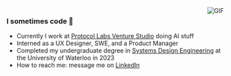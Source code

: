 <img align="right" alt="GIF" src="https://media2.giphy.com/media/v1.Y2lkPTc5MGI3NjExbWY0bjAxcWkyZzRsY3FjcTRtOXJkd2pncHMxNzBkcGhuYnRsc2IzcyZlcD12MV9pbnRlcm5hbF9naWZfYnlfaWQmY3Q9Zw/xTiIzJSKB4l7xTouE8/giphy.gif" />

### I sometimes code 👋

- Currently I work at [Protocol Labs Venture Studio](https://protocol.ai/blog/introducing-protocol-labs-venture-studio/) doing AI stuff
- Interned as a UX Designer, SWE, and a Product Manager
- Completed my undergraduate degree in [Systems Design Engineering](https://uwaterloo.ca/future-students/programs/systems-design-engineering) at the University of Waterloo in 2023
- How to reach me: message me on [LinkedIn](https://www.linkedin.com/in/eddie-sun/)


<!--
**Eddie-Sun/eddie-sun** is a ✨ _special_ ✨ repository because its `README.md` (this file) appears on your GitHub profile.

Here are some ideas to get you started:

- 🔭 I’m currently working on ...
- 🌱 I’m currently learning ...
- 👯 I’m looking to collaborate on ...
- 🤔 I’m looking for help with ...
- 💬 Ask me about ...
- 📫 How to reach me: ...
- 😄 Pronouns: ...
- ⚡ Fun fact: ...
-->
